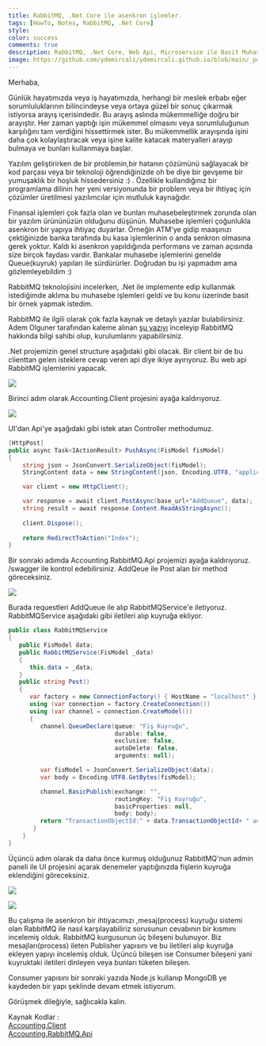```yaml
---
title: RabbitMQ, .Net Core ile asenkron işlemler.
tags: [HowTo, Notes, RabbitMQ, .Net Core]
style:
color: success
comments: true
description: RabbitMQ, .Net Core, Web Api, Microservice ile Basit Muhasebe işlemleri
image: https://github.com/ydemircali/ydemircali.github.io/blob/main/_posts/images/accounting_demo.gif
---
```


Merhaba,
  
  Günlük hayatımızda veya iş hayatımızda, herhangi bir meslek erbabı eğer sorumluluklarının bilincindeyse veya ortaya güzel bir sonuç çıkarmak istiyorsa arayış içerisindedir.
Bu arayış aslında mükemmelliğe doğru bir arayıştır. Her zaman yaptığı işin mükemmel olmasını veya sorumluluğunun karşılığını tam verdiğini hissettirmek ister. Bu mükemmellik arayışında işini daha çok kolaylaştıracak veya işine kalite katacak materyalleri arayıp bulmaya ve bunları kullanmaya başlar. 
  
  Yazılım geliştirirken de bir problemin,bir hatanın çözümünü sağlayacak bir kod parçası veya bir teknoloji öğrendiğinizde oh be diye bir gevşeme bir yumuşaklık bir hoşluk hissedersiniz :) . Özellikle kullandığınız bir programlama dilinin her yeni versiyonunda bir problem veya bir ihtiyaç için çözümler üretilmesi yazılımcılar için mutluluk kaynağıdır.
  
  Finansal işlemleri çok fazla olan ve bunları muhasebeleştirmek zorunda olan bir yazılım ürününüzün olduğunu düşünün. Muhasebe işlemleri çoğunlukla asenkron bir yapıya ihtiyaç duyarlar. Örneğin ATM'ye gidip maaşınızı çektiğinizde banka tarafında bu kasa işlemlerinin o anda senkron olmasına gerek yoktur. Kaldı ki asenkron yapıldığında performans ve zaman açısında size birçok faydası vardır. Bankalar muhasebe işlemlerini genelde Queue(kuyruk) yapıları ile sürdürürler. Doğrudan bu işi yapmadım ama gözlemleyebildim :)
  
  RabbitMQ teknolojisini incelerken, .Net ile implemente edip kullanmak istediğimde aklıma bu muhasebe işlemleri geldi ve bu konu üzerinde basit bir örnek yapmak istedim.
  
  RabbitMQ ile ilgili olarak çok fazla kaynak ve detaylı yazılar bulabilirsiniz. Adem Olguner tarafından kaleme alınan [şu yazıyı](https://medium.com/@ademolguner/rabbitmq-nedir-nas%C4%B1l-kurulur-nas%C4%B1l-konfig%C3%BCre-edilir-ea596a7c1c08) inceleyip RabbitMQ hakkında bilgi sahibi olup, kurulumlarını yapabilirsiniz.
  
  .Net projemizin genel structure aşağıdaki gibi olacak. Bir client bir de bu clienttan gelen isteklere cevap veren api diye ikiye ayırıyoruz. Bu web api RabbitMQ işlemlerini yapacak. 
  
  ![](https://github.com/ydemircali/ydemircali.github.io/blob/main/_posts/images/accounting_project_structure.PNG?raw=true)
  
  
  Birinci adım olarak Accounting.Client projesini ayağa kaldırıyoruz.
  
  ![](https://github.com/ydemircali/ydemircali.github.io/blob/main/_posts/images/accounting_ui.PNG?raw=true)
  
  UI'dan Api'ye aşağıdaki gibi istek atan Controller methodumuz.
  
```csharp
[HttpPost]
public async Task<IActionResult> PushAsync(FisModel fisModel)
{
    string json = JsonConvert.SerializeObject(fisModel);
    StringContent data = new StringContent(json, Encoding.UTF8, "application/json");

    var client = new HttpClient();

    var response = await client.PostAsync(base_url+"AddQueue", data);
    string result = await response.Content.ReadAsStringAsync();
            
    client.Dispose();
            
    return RedirectToAction("Index");
}
```

  Bir sonraki adımda Accounting.RabbitMQ.Api projemizi ayağa kaldırıyoruz. /swagger ile kontrol edebilirsiniz. AddQeue ile Post alan bir method göreceksiniz.
  
  ![](https://github.com/ydemircali/ydemircali.github.io/blob/main/_posts/images/accounting_api_swagger.PNG?raw=true)
  
  Burada requestleri AddQueue ile alıp RabbitMQService'e iletiyoruz. RabbitMQService aşağıdaki gibi iletileri alıp kuyruğa ekliyor.

```csharp
public class RabbitMQService
{
   public FisModel data;
   public RabbitMQService(FisModel _data)
   {
      this.data = _data;
   }
   public string Post()
   {
      var factory = new ConnectionFactory() { HostName = "localhost" };
      using (var connection = factory.CreateConnection())
      using (var channel = connection.CreateModel())
      {
         channel.QueueDeclare(queue: "Fiş Kuyruğu",
                              durable: false,
                              exclusive: false,
                              autoDelete: false,
                              arguments: null);

         var fisModel = JsonConvert.SerializeObject(data);
         var body = Encoding.UTF8.GetBytes(fisModel);

         channel.BasicPublish(exchange: "",
                              routingKey: "Fiş Kuyruğu",
                              basicProperties: null,
                              body: body);
         return "TransactionObjectId:" + data.TransactionObjectId+ " added queue.";
       }
    }
}
```

  Üçüncü adım olarak da daha önce kurmuş olduğunuz RabbitMQ'nun admin paneli ile UI projesini açarak denemeler yaptığınızda fişlerin kuyruğa eklendiğini göreceksiniz.
  
  ![](https://github.com/ydemircali/ydemircali.github.io/blob/main/_posts/images/accounting_demo.gif?raw=true)
  
  ![](https://github.com/ydemircali/ydemircali.github.io/blob/main/_posts/images/accounting_queue.PNG?raw=true)
  
  Bu çalışma ile asenkron bir ihtiyacımızı ,mesaj(process) kuyruğu sistemi olan RabbitMQ ile nasıl karşılayabiliriz sorusunun cevabının bir kısmını incelemiş olduk. 
  RabbitMQ kurgusunun üç bileşeni bulunuyor. Biz mesajları(process) ileten Publisher yapısını ve bu iletileri alıp kuyruğa ekleyen yapıyı incelemiş olduk. 
  Üçüncü bileşen ise Consumer bileşeni yani kuyruktaki iletileri dinleyen veya bunları tüketen bileşen.
  
  Consumer yapısını bir sonraki yazıda Node.js kullanıp MongoDB ye kaydeden bir yapı şeklinde devam etmek istiyorum.
  
  Görüşmek dileğiyle, sağlıcakla kalın.

  Kaynak Kodlar :<br />
  [Accounting.Client](https://github.com/ydemircali/Accounting.Client) <br />
  [Accounting.RabbitMQ.Api](https://github.com/ydemircali/Accounting.RabbitMQ.Api)
 
